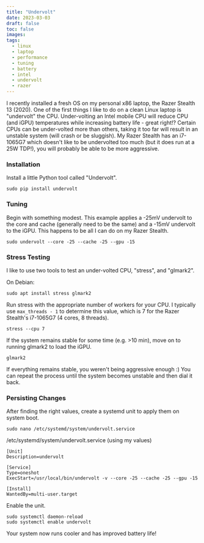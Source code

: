 ```yaml
---
title: "Undervolt"
date: 2023-03-03
draft: false
toc: false
images:
tags:
  - linux
  - laptop
  - performance
  - tuning
  - battery
  - intel
  - undervolt
  - razer
---
```


I recently installed a fresh OS on my personal x86 laptop, the Razer
Stealth 13 (2020). One of the first things I like to do on a clean
Linux laptop is "undervolt" the CPU. Under-volting an Intel mobile CPU
will reduce CPU (and iGPU) temperatures while increasing battery
life - great right!? Certain CPUs can be under-volted more than
others, taking it too far will result in an unstable system (will
crash or be sluggish). My Razer Stealth has an i7-1065G7 which doesn't
like to be undervolted too much (but it does run at a 25W TDP!), you
will probably be able to be more aggressive.

### Installation

Install a little Python tool called "Undervolt".

```
sudo pip install undervolt
```

### Tuning

Begin with something modest. This example applies a -25mV undervolt to
the core and cache (generally need to be the same) and a -15mV
undervolt to the iGPU. This happens to be all I can do on my Razer
Stealth.

```
sudo undervolt --core -25 --cache -25 --gpu -15
```

### Stress Testing

I like to use two tools to test an under-volted CPU, "stress", and
"glmark2".

On Debian:

```
sudo apt install stress glmark2
```

Run stress with the appropriate number of workers for your CPU. I
typically use `max_threads - 1` to determine this value, which is 7
for the Razer Stealth's i7-1065G7 (4 cores, 8 threads).

```
stress --cpu 7
```

If the system remains stable for some time (e.g. >10 min), move on to
running glmark2 to load the iGPU.

```
glmark2
```

If everything remains stable, you weren't being aggressive enough :)
You can repeat the process until the system becomes unstable and then
dial it back.

### Persisting Changes

After finding the right values, create a systemd unit to apply them on
system boot.

```
sudo nano /etc/systemd/system/undervolt.service
```

/etc/systemd/system/undervolt.service (using my values)

```
[Unit]
Description=undervolt

[Service]
Type=oneshot
ExecStart=/usr/local/bin/undervolt -v --core -25 --cache -25 --gpu -15

[Install]
WantedBy=multi-user.target
```

Enable the unit.

```
sudo systemctl daemon-reload
sudo systemctl enable undervolt
```

Your system now runs cooler and has improved battery life!